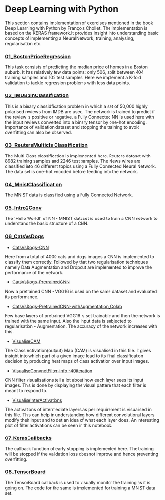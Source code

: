 # Deep Learning with Python 

This section contains implementation of exercises mentioned in the book Deep Learning with Python by François Chollet. The implementation is based on the KERAS framework.It provides insight into understanding basic concepts of implementing a NeuralNetwork, training, analysing, regularisation etc.

### [01_BostonPriceRegression](https://github.com/anish-pratheepkumar/GitDeepLearningStudy/tree/master/DeepLearningWithPython-Fran%C3%A7ois%20Chollet/01_BostonPriceRegression)

This task consists of predicting the median price of homes in a Boston suburb. It has relatively few data points: only 506, split between 404 training samples and 102 test samples. Here we implement a K-fold validation to tackle regression problems with less data points.

### [02_IMDBbinClassification](https://github.com/anish-pratheepkumar/GitDeepLearningStudy/tree/master/DeepLearningWithPython-Fran%C3%A7ois%20Chollet/02_IMDBbinClassification)

This is a binary classidfication problem in which a set of 50,000 highly polarised reviews from IMDB are used. The network is trained to predict if the review is positive or negative. a Fully Connected NN is used here with the input reviews converted into a binary tensor by one-hot encoding. Importance of validation dataset and stopping the training to avoid overfitting can also be observed.


### [03_ReutersMulticls Classification](https://github.com/anish-pratheepkumar/GitDeepLearningStudy/tree/master/DeepLearningWithPython-Fran%C3%A7ois%20Chollet/03_ReutersMulticlsClassification)

The Multi Class classification is implemented here. Reuters dataset with 8982 training samples and 2246 test samples. The News wires are classified into 46 different topics using a Fully Connected Neural Network. The data set is one-hot encoded before feeding into the network.

### [04_MnistClassification](https://github.com/anish-pratheepkumar/GitDeepLearningStudy/tree/master/DeepLearningWithPython-Fran%C3%A7ois%20Chollet/04_MnistClassification)

The MNIST data is classified using a Fully Connected Network.

### [05_Intro2Conv](https://github.com/anish-pratheepkumar/GitDeepLearningStudy/tree/master/DeepLearningWithPython-Fran%C3%A7ois%20Chollet/05_Intro2Conv)

The 'Hello World!' of NN - MNIST dataset is used to train a CNN network to understand the basic structure of a CNN.

### [06_CatsVsDogs](https://github.com/anish-pratheepkumar/GitDeepLearningStudy/tree/master/DeepLearningWithPython-Fran%C3%A7ois%20Chollet/06_CatsVsDogs)

* [CatsVsDogs-CNN](https://github.com/anish-pratheepkumar/GitDeepLearningStudy/blob/master/DeepLearningWithPython-Fran%C3%A7ois%20Chollet/06_CatsVsDogs/CatsVsDogs-CNN.ipynb)

Here from a total of 4000 cats and dogs images a CNN is implemented to classify them correctly. Followed by that two regularisation techniques namely Data Augmentation and Dropout are implemented to improve the performance of the network.

* [CatsVsDogs-PretrainedCNN](https://github.com/anish-pratheepkumar/GitDeepLearningStudy/blob/master/DeepLearningWithPython-Fran%C3%A7ois%20Chollet/06_CatsVsDogs/CatsVsDogs-PretrainedCNN.ipynb)

Now a pretrained CNN - VGG16 is used on the same dataset and evaluated its performance.

* [CatsVsDogs-PretrainedCNN-withAugmentation_Colab](https://github.com/anish-pratheepkumar/GitDeepLearningStudy/blob/master/DeepLearningWithPython-Fran%C3%A7ois%20Chollet/06_CatsVsDogs/CatsVsDogs-PretrainedCNN-withAugmentation_Colab.ipynb)

Few base layers of pretrained VGG16 is set trainable and then the network is trained with the same input. Also the input data is subjected to regularisation - Augmentation. The accuracy of the network increases with this.

* [VisualiseCAM](https://github.com/anish-pratheepkumar/GitDeepLearningStudy/blob/master/DeepLearningWithPython-Fran%C3%A7ois%20Chollet/06_CatsVsDogs/VisualiseCAM.ipynb)

The Class Activation(output) Map (CAM) is visualised in this file. It gives insight into which part of a given image lead to its final classification decision by producing heat maps of class activation over input images.

* [VisualiseConvnetFilter-info -40iteration](https://github.com/anish-pratheepkumar/GitDeepLearningStudy/blob/master/DeepLearningWithPython-Fran%C3%A7ois%20Chollet/06_CatsVsDogs/VisualiseConvnetFilter-info%20-40iteration.ipynb)

CNN filter visualisations tell a lot about how each layer sees its input images. This is done by displaying the visual pattern that each filter is meant to respond to.

* [VisualiseInterActivations](https://github.com/anish-pratheepkumar/GitDeepLearningStudy/blob/master/DeepLearningWithPython-Fran%C3%A7ois%20Chollet/06_CatsVsDogs/VisualiseInterActivations.ipynb)

The activations of intermediate layers as per requirement is visualised in this file. This can help in understanding how different convolutional layers modify their input and to det an idea of what each layer does. An interesting plot of filter activations can be seen in this notebook.


### [07_KerasCallbacks](https://github.com/anish-pratheepkumar/GitDeepLearningStudy/tree/master/DeepLearningWithPython-Fran%C3%A7ois%20Chollet/07_KerasCallbacks)

The callback function of early stopping is implemented here. The training will be stopped if the validation loss doesnot improve and hence preventing overfitting.


### [08_TensorBoard](https://github.com/anish-pratheepkumar/GitDeepLearningStudy/tree/master/DeepLearningWithPython-Fran%C3%A7ois%20Chollet/08_TensorBoard)

The TensorBoard callback is used to visually monitor the training as it is going on. The code for the same is implemented for training a MNIST data set.

